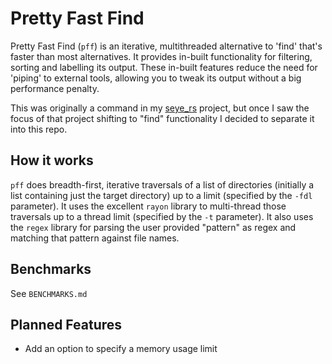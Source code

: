 # Pretty Fast Find
Pretty Fast Find (`pff`) is an iterative, multithreaded alternative to 'find' that's faster than most alternatives. It provides in-built functionality for filtering, sorting and labelling its output. These in-built features reduce the need for 'piping' to external tools, allowing you to tweak its output without a big performance penalty.

This was originally a command in my [seye_rs](https://github.com/pericles-tpt/seye_rs) project, but once I saw the focus of that project shifting to "find" functionality I decided to separate it into this repo.

## How it works
`pff` does breadth-first, iterative traversals of a list of directories (initially a list containing just the target directory) up to a limit (specified by the `-fdl` parameter). It uses the excellent `rayon` library to multi-thread those traversals up to a thread limit (specified by the `-t` parameter). It also uses the `regex` library for parsing the user provided "pattern" as regex and matching that pattern against file names.

## Benchmarks
See `BENCHMARKS.md`

## Planned Features
- Add an option to specify a memory usage limit
